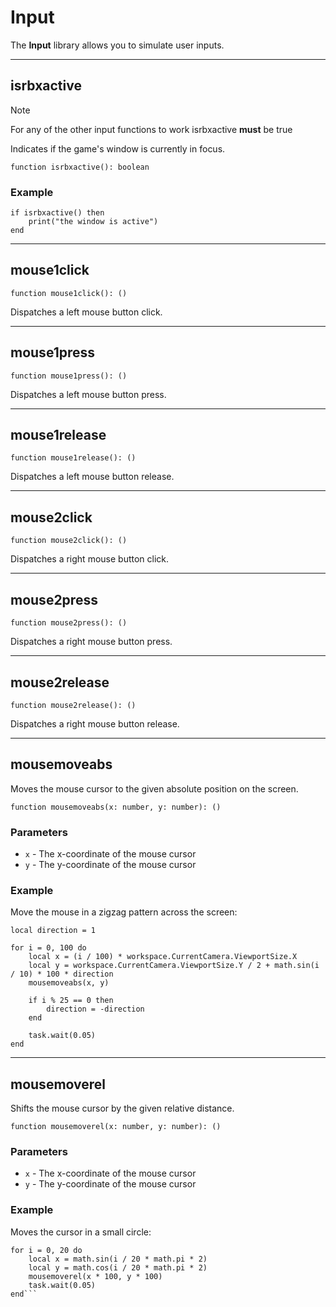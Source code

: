 # Input

The **Input** library allows you to simulate user inputs.

---

## isrbxactive

> [!NOTE]
> For any of the other input functions to work isrbxactive **must** be true

Indicates if the game's window is currently in focus.

```luau
function isrbxactive(): boolean
```

### Example

```luau
if isrbxactive() then
	print("the window is active")
end
```

---

## mouse1click

```luau
function mouse1click(): ()
```

Dispatches a left mouse button click.

---

## mouse1press

```luau
function mouse1press(): ()
```

Dispatches a left mouse button press.

---

## mouse1release

```luau
function mouse1release(): ()
```

Dispatches a left mouse button release.

---

## mouse2click

```luau
function mouse2click(): ()
```

Dispatches a right mouse button click.

---

## mouse2press

```luau
function mouse2press(): ()
```

Dispatches a right mouse button press.

---

## mouse2release

```luau
function mouse2release(): ()
```

Dispatches a right mouse button release.

---

## mousemoveabs

Moves the mouse cursor to the given absolute position on the screen.

```luau
function mousemoveabs(x: number, y: number): ()
```

### Parameters

- `x` - The x-coordinate of the mouse cursor
- `y` - The y-coordinate of the mouse cursor

### Example

Move the mouse in a zigzag pattern across the screen:

```luau
local direction = 1

for i = 0, 100 do
    local x = (i / 100) * workspace.CurrentCamera.ViewportSize.X
    local y = workspace.CurrentCamera.ViewportSize.Y / 2 + math.sin(i / 10) * 100 * direction
    mousemoveabs(x, y)

    if i % 25 == 0 then
        direction = -direction
    end
    
    task.wait(0.05)
end
```

---

## mousemoverel

Shifts the mouse cursor by the given relative distance.

```luau
function mousemoverel(x: number, y: number): ()
```

### Parameters

- `x` - The x-coordinate of the mouse cursor
- `y` - The y-coordinate of the mouse cursor

### Example

Moves the cursor in a small circle:

```luau
for i = 0, 20 do
	local x = math.sin(i / 20 * math.pi * 2)
	local y = math.cos(i / 20 * math.pi * 2)
	mousemoverel(x * 100, y * 100)
	task.wait(0.05)
end```
